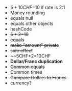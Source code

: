 - $5+10CHF=$10 if rate is 2:1
- Money rounding
- equals null
- equals other objects
- hashCode
- ~~$5*2=$10~~
- ~~equals~~
- ~~make "amount" private~~
- ~~side effect~~
- ~~5CHF*2=10CHF
-	**Dollar/Franc duplication**
-	~~Common equals~~
-	Common times
- ~~Compare Dollars to Francs~~
- currency?
